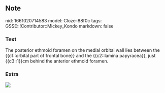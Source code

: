 ## Note
nid: 1661020714583
model: Cloze-88f0c
tags: GSSE::!Contributor::Mickey_Kondo
markdown: false

### Text
The posterior ethmoid foramen on the medial orbital wall lies between the {{c1::orbital part of frontal bone}} and the {{c2::lamina papyracea}}, just {{c3::1}}cm behind the anterior ethmoid foramen.

### Extra
<img src= 
"https://media.springernature.com/original/springer-static/image/chp%3A10.1007%2F978-3-319-60814-3_2/MediaObjects/337867_2_En_2_Fig19_HTML.gif">
